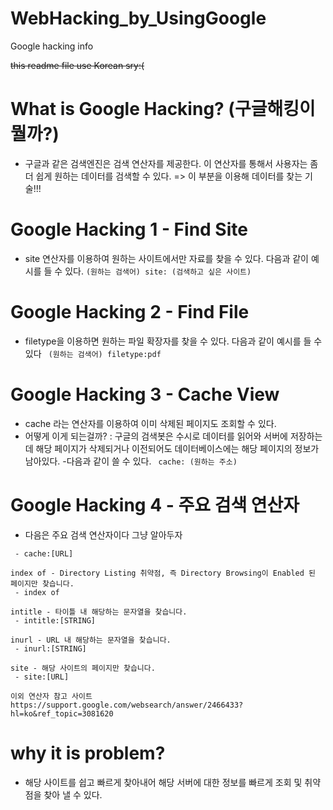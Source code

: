 # WebHacking_by_UsingGoogle
Google hacking info

~~this readme file use Korean sry:(~~

# What is Google Hacking? (구글해킹이 뭘까?)
  - 구글과 같은 검색엔진은 검색 연산자를 제공한다. 이 연산자를 통해서 사용자는 좀 더 쉽게 원하는 데이터를 검색할 수 있다. => 이 부분을 이용해 데이터를 찾는 기술!!!

# Google Hacking 1 - Find Site
  - site 연산자를 이용하여 원하는 사이트에서만 자료를 찾을 수 있다. 다음과 같이 예시를 들 수 있다.
``` (원하는 검색어) site: (검색하고 싶은 사이트) ```


# Google Hacking 2 - Find File
  - filetype을 이용하면 원하는 파일 확장자를 찾을 수 있다. 다음과 같이 예시를 들 수 있다
``` (원하는 검색어) filetype:pdf```

# Google Hacking 3 - Cache View
  - cache 라는 연산자를 이용하여 이미 삭제된 페이지도 조회할 수 있다.
  - 어떻게 이게 되는걸까? : 구글의 검색봇은 수시로 데이터를 읽어와 서버에 저장하는데 해당 페이지가 삭제되거나 이전되어도 데이터베이스에는 해당 페이지의 정보가 남아있다.
  -다음과 같이 쓸 수 있다.
``` cache: (원하는 주소)```

# Google Hacking 4 - 주요 검색 연산자
  - 다음은 주요 검색 연산자이다 그냥 알아두자
```cache - 구글에 캐쉬된 정보를 확인합니다.
 - cache:[URL]

index of - Directory Listing 취약점, 즉 Directory Browsing이 Enabled 된 페이지만 찾습니다.
 - index of

intitle - 타이틀 내 해당하는 문자열을 찾습니다.
 - intitle:[STRING]

inurl - URL 내 해당하는 문자열을 찾습니다.
 - inurl:[STRING]

site - 해당 사이트의 페이지만 찾습니다.
 - site:[URL]

이외 연산자 참고 사이트
https://support.google.com/websearch/answer/2466433?hl=ko&ref_topic=3081620
```

# why it is problem?
  - 해당 사이트를 쉽고 빠르게 찾아내어 해당 서버에 대한 정보를 빠르게 조회 및 취약점을 찾아 낼 수 있다.
  
